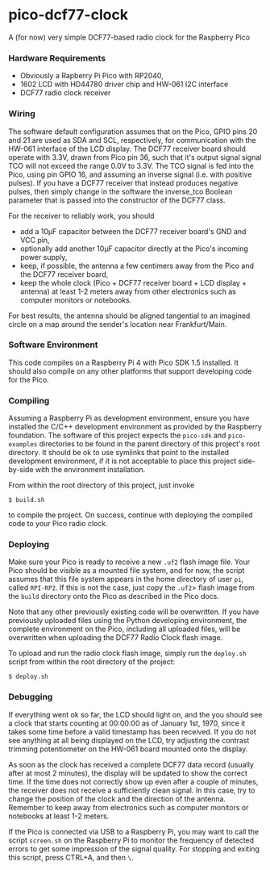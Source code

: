 # pico-dcf77-clock
A (for now) very simple DCF77-based radio clock for the Raspberry Pico

### Hardware Requirements

* Obviously a Rapberry Pi Pico with RP2040,
* 1602 LCD with HD44780 driver chip and HW-061 I2C interface
* DCF77 radio clock receiver

### Wiring

The software default configuration assumes that on the Pico, GPIO pins 20 and 21 are used as SDA and SCL, respectively, for communication with the HW-061 interface of the LCD display.
The DCF77 receiver board should operate with 3.3V, drawn from Pico pin 36, such that it's output signal signal TCO will not exceed the range 0.0V to 3.3V.  The TCO signal is fed into the Pico, using pin GPIO 16, and assuming an inverse signal (i.e. with positive pulses).  If you have a DCF77 receiver that instead produces negative pulses, then simply change in the software the inverse_tco Boolean parameter that is passed into the constructor of the DCF77 class.

For the receiver to reliably work, you should

* add a 10µF capacitor between the DCF77 receiver board's GND and VCC pin,
* optionally add another 10µF capacitor directly at the Pico's incoming power supply,
* keep, if possible, the antenna a few centimers away from the Pico and the DCF77 receiver board,
* keep the whole clock (Pico + DCF77 receiver board + LCD display + antenna) at least 1-2 meters away from other electronics such as computer monitors or notebooks.

For best results, the antenna should be aligned tangential to an imagined circle on a map around the sender's location near Frankfurt/Main.

### Software Environment

This code compiles on a Raspberry Pi 4 with Pico SDK 1.5 installed.
It should also compile on any other platforms that support developing code for the Pico.

### Compiling

Assuming a Raspberry Pi as development environment, ensure you have installed the C/C++ development environment as provided by the Raspberry foundation.  The software of this project expects the <code>pico-sdk</code> and <code>pico-examples</code> directories to be found in the parent directory of this project's root directory.  It should be ok to use symlinks that point to the installed development environment, if it is not acceptable to place this project side-by-side with the environment installation.

From within the root directory of this project, just invoke

```$ build.sh```

to compile the project.  On success, continue with deploying the compiled code to your Pico radio clock.

### Deploying

Make sure your Pico is ready to receive a new <code>.uf2</code> flash image file.  Your Pico should be visible as a mounted file system, and for now, the script assumes that this file system appears in the home directory of user <code>pi</code>, called <code>RPI-RP2</code>.  If this is not the case, just copy the <code>.uf2</code>> flash image from the <code>build</code> directory onto the Pico as described in the Pico docs.

Note that any other previously existing code will be overwritten.  If you have previously uploaded files using the Python developing environment, the complete environment on the Pico, including all uploaded files, will be overwritten when uploading the DCF77 Radio Clock flash image.

To upload and run the radio clock flash image, simply run the <code>deploy.sh</code> script from within the root directory of the project:

```$ deploy.sh```

### Debugging

If everything went ok so far, the LCD should light on, and the you should see a clock that starts counting at 00:00:00 as of January 1st, 1970, since it takes some time before a valid timestamp has been received.  If you do not see anything at all being displayed on the LCD, try adjusting the contrast trimming potentiometer on the HW-061 board mounted onto the display.

As soon as the clock has received a complete DCF77 data record (usually after at most 2 minutes), the display will be updated to show the correct time.
If the time does not correctly show up even after a couple of minutes, the receiver does not receive a sufficiently clean signal.  In this case, try to change the position of the clock and the direction of the antenna.  Remember to keep away from electronics such as computer monitors or notebooks at least 1-2 meters.

If the Pico is connected via USB to a Raspberry Pi, you may want to call the script <code>screen.sh</code> on the Raspberry Pi to monitor the frequency of detected errors to get some impression of the signal quality.  For stopping and exiting this script, press CTRL+A, and then `\`.
